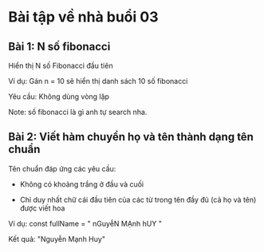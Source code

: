 # Bài tập về nhà buổi 03

## Bài 1: N số fibonacci

Hiển thị N số Fibonacci đầu tiên

Ví dụ: Gán n = 10 sẽ hiển thị danh sách 10 số fibonacci

Yêu cầu: Không dùng vòng lặp

Note: số fibonacci là gì anh tự search nha.

## Bài 2: Viết hàm chuyển họ và tên thành dạng tên chuẩn

Tên chuẩn đáp ứng các yêu cầu:

- Không có khoảng trắng ở đầu và cuối

- Chỉ duy nhất chữ cái đầu tiên của các từ trong tên đầy đủ (cả họ và tên) được viết hoa

Ví dụ: const fullName = " nGuyễN MẠnh hUY "

Kết quả: "Nguyễn Mạnh Huy"
